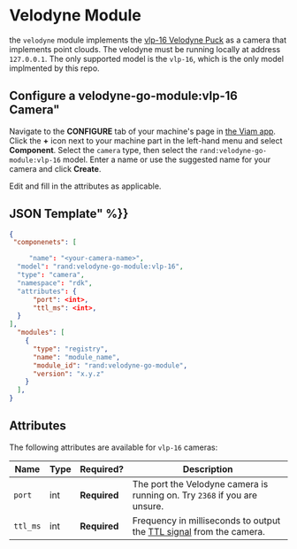 
# Velodyne Module

the `velodyne` module implements the [vlp-16 Velodyne Puck](https://ouster.com/products/hardware/vlp-16) as a camera that implements point clouds.
The velodyne must be running locally at address `127.0.0.1`.
The only supported model is the `vlp-16`, which is the only model implmented by this repo.

## Configure a velodyne-go-module:vlp-16 Camera"

Navigate to the **CONFIGURE** tab of your machine's page in [the Viam app](https://app.viam.com).
Click the **+** icon next to your machine part in the left-hand menu and select **Component**.
Select the `camera` type, then select the `rand:velodyne-go-module:vlp-16` model.
Enter a name or use the suggested name for your camera and click **Create**.

Edit and fill in the attributes as applicable.
## JSON Template" %}}

```json
{
 "componenets": [

     "name": "<your-camera-name>",
  "model": "rand:velodyne-go-module:vlp-16",
  "type": "camera",
  "namespace": "rdk",
  "attributes": {
      "port": <int>,
      "ttl_ms": <int>,
  }
],
  "modules": [
    {
      "type": "registry",
      "name": "module_name",
      "module_id": "rand:velodyne-go-module",
      "version": "x.y.z"
    }
  ],
}
```

## Attributes
The following attributes are available for `vlp-16` cameras:

| Name | Type | Required? | Description |
| ---- | ---- | --------- | ----------- |
| `port` | int | **Required** | The port the Velodyne camera is running on. Try `2368` if you are unsure. |
| `ttl_ms` | int | **Required** | Frequency in milliseconds to output the [TTL signal](https://en.wikipedia.org/wiki/Transistor%E2%80%93transistor_logic) from the camera. |
